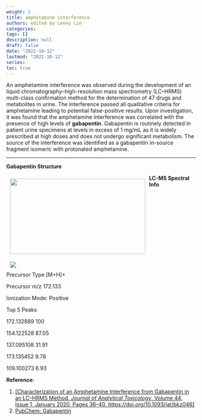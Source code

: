 ```yaml
---
weight: 2
title: amphetamine interference
authors: edited by Lenny Lin
categories: 
tags: []
description: null
draft: false
date: "2022-10-12"
lastmod: "2022-10-12"
series: 
toc: true
---
```

An amphetamine interference was observed during the development of an liquid chromatography–high-resolution mass spectrometry (LC–HRMS) multi-class confirmation method for the determination of 47 drugs and metabolites in urine. The interference passed all qualitative criteria for amphetamine leading to potential false-positive results. Upon investigation, it was found that the amphetamine interference was correlated with the presence of high levels of **gabapentin**. Gabapentin is routinely detected in patient urine specimens at levels in excess of 1 mg/mL as it is widely prescribed at high doses and does not undergo significant metabolism. The source of the interference was identified as a gabapentin in-source fragment isomeric with protonated amphetamine. 
<!--more-->
---

**Gabapentin Structure**  
<div class = "row">
<img width ="360" height= "200" src = "/docs/images/Gabapentin_500.png" style ="float: left" HSPACE="10" VSPACE="10"/>
</div>

**LC-MS Spectral Info**  

<div class = "row">
  <div class= "column_right" style="width:360px;">
  <img src = "/docs/images/msms_gabapentin.svg" HSPACE="10" VSPACE="10"/>  
</div>
Precursor Type	[M+H]+  

Precursor m/z	172.133  

Ionization Mode:	Positive  

Top 5 Peaks	 

172.132889 100

154.122528 87.05

137.095108 31.91

173.135452 9.78

109.100273 6.93
</div>  

**Reference**:   
1. <a href ="https://academic.oup.com/jat/article/44/1/36/5520601" target="_blank" rel="noopener noreferrer">[Characterization of an Amphetamine Interference from Gabapentin in an LC–HRMS Method, <i>Journal of Analytical Toxicology</i>, Volume 44, Issue 1, January 2020, Pages 36–40, https://doi.org/10.1093/jat/bkz046]</a>
2. <a href = "https://pubchem.ncbi.nlm.nih.gov/compound/3446" target="_blank" rel="noopener noreferrer">PubChem: Gabapentin</a>
